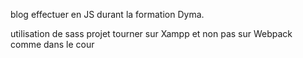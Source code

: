 blog effectuer en JS durant la formation Dyma.

utilisation de sass
projet tourner sur Xampp et non pas sur Webpack comme dans le cour
